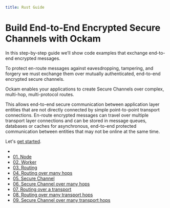 ```yaml
title: Rust Guide
```

# Build End-to-End Encrypted Secure Channels with Ockam

In this step-by-step guide we’ll show code examples that exchange end-to-end
encrypted messages.

To protect en-route messages against eavesdropping, tampering, and forgery we
must exchange them over mutually authenticated, end-to-end encrypted secure
channels.

Ockam enables your applications to create Secure Channels over complex,
multi-hop, multi-protocol routes.

This allows end-to-end secure communication between application layer entities
that are not directly connected by simple point-to-point transport connections.
En-route encrypted messages can travel over multiple transport layer
connections and can be stored in message queues, databases or caches for
asynchronous, end-to-end protected communication between entities that may
not be online at the same time.

Let's [get started](./get-started/00-setup).

<ul>
<li></li>
<li><a href="./get-started/01-node">01. Node</a></li>
<li><a href="./get-started/02-worker">02. Worker</a>
<li><a href="./get-started/03-routing">03. Routing</a></li>
<li><a href="./get-started/04-routing-many-hops">04. Routing over many hops</a></li>
<li><a href="./get-started/05-secure-channel">05. Secure Channel</a></li>
<li><a href="./get-started/06-secure-channel-many-hops">06. Secure Channel over many hops</a></li>
<li><a href="./get-started/07-routing-over-transport">07. Routing over a transport</a></li>
<li><a href="./get-started/08-routing-over-many-transport-hops">08. Routing over many transport hops</a></li>
<li>
<a href="./get-started/09-secure-channel-over-many-transport-hops">09. Secure Channel over many transport hops</a>
</li>
</ul>
